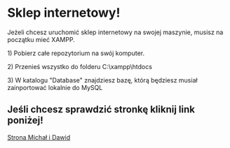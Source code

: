 <h1>Sklep internetowy!</h1>
<p>Jeżeli chcesz uruchomić sklep internetowy na swojej maszynie, musisz na początku mieć XAMPP.</p>
<p>1) Pobierz całe repozytorium na swój komputer.</p>
<p>2) Przenieś wszystko do folderu C:\xampp\htdocs</p>
<p>3) W katalogu "Database" znajdziesz bazę, którą będziesz musiał zainportować lokalnie do MySQL</p>

<h2>Jeśli chcesz sprawdzić stronkę kliknij link poniżej!</h2>
<a target="_blank" href="http://podlaskialgorytm.ct8.pl/">Strona Michał i Dawid</a>
